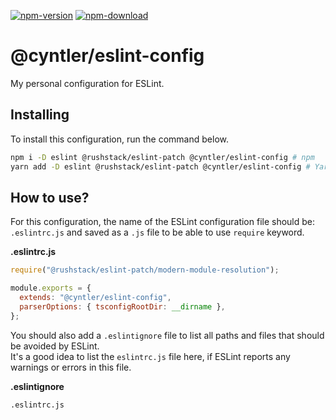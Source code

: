[![npm-version](https://img.shields.io/npm/v/@cyntler/eslint-config.svg)](https://www.npmjs.com/package/@cyntler/eslint-config)
[![npm-download](https://img.shields.io/npm/dt/@cyntler/eslint-config.svg)](https://www.npmjs.com/package/@cyntler/eslint-config)

# @cyntler/eslint-config

My personal configuration for ESLint.

## Installing

To install this configuration, run the command below.

```bash
npm i -D eslint @rushstack/eslint-patch @cyntler/eslint-config # npm
yarn add -D eslint @rushstack/eslint-patch @cyntler/eslint-config # Yarn
```

## How to use?

For this configuration, the name of the ESLint configuration file should be: `.eslintrc.js` and saved as a `.js` file to be able to use `require` keyword.

**.eslintrc.js**

```javascript
require("@rushstack/eslint-patch/modern-module-resolution");

module.exports = {
  extends: "@cyntler/eslint-config",
  parserOptions: { tsconfigRootDir: __dirname },
};
```

You should also add a `.eslintignore` file to list all paths and files that should be avoided by ESLint.<br>It's a good idea to list the `eslintrc.js` file here, if ESLint reports any warnings or errors in this file.

**.eslintignore**

```
.eslintrc.js
```
